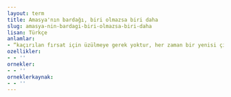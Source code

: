 ```yaml
---
layout: term
title: Amasya'nın bardağı, biri olmazsa biri daha
slug: amasya-nin-bardagi-biri-olmazsa-biri-daha
lisan: Türkçe
anlamlar:
- “kaçırılan fırsat için üzülmeye gerek yoktur, her zaman bir yenisi çıkar” anlamında kullanılan bir söz
ozellikler:
- - ''
ornekler:
- - ''
orneklerkaynak:
- - ''
---
```

